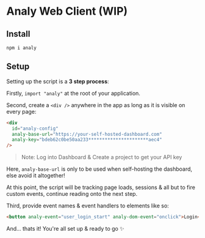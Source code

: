 # Analy Web Client (WIP)

## Install

```
npm i analy
```

## Setup

Setting up the script is a **3 step process**:

Firstly, `import "analy"` at the root of your application.

Second, create a `<div />` anywhere in the app as long as it is visible on every page:

```html
<div
  id="analy-config"
  analy-base-url="https://your-self-hosted-dashboard.com"
  analy-key="bdeb62c0be50aa233**********************aec4"
/>
```
> Note: Log into Dashboard & Create a project to get your API key

Here, `analy-base-url` is only to be used when self-hosting the dashboard, else avoid it altogether!

At this point, the script will be tracking page loads, sessions & all but to fire custom events, continue reading onto the next step.

Third, provide event names & event handlers to elements like so:

```html
<button analy-event="user_login_start" analy-dom-event="onclick">Login</button>
```

And... thats it!
You're all set up & ready to go ✨
